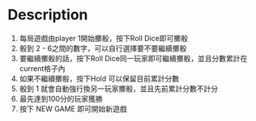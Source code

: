 # Description

1. 每局遊戲由player 1開始擲骰，按下Roll Dice即可擲骰
2. 骰到 2 - 6之間的數字，可以自行選擇要不要繼續擲骰
4. 要繼續擲骰的話，按下Roll Dice同一玩家即可繼續擲骰，並且分數累計在current格子內
5. 如果不繼續擲骰，按下Hold 可以保留目前累計分數
6. 骰到 1 就會自動強行換另一玩家擲骰，並且先前累計分數不計分
7. 最先達到100分的玩家獲勝
8. 按下 NEW GAME 即可開始新遊戲

